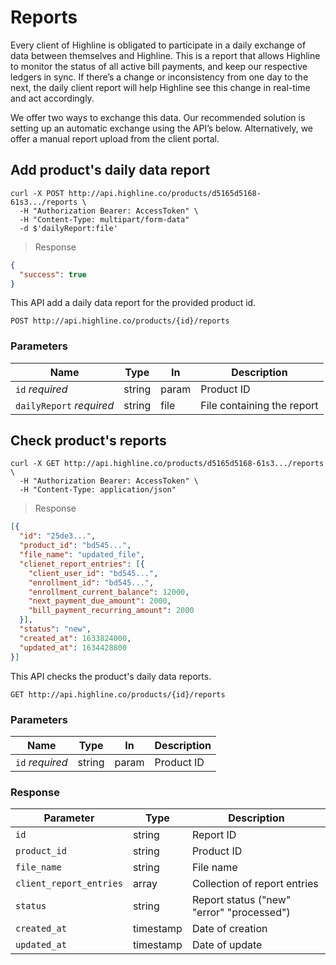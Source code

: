 # Reports
Every client of Highline is obligated to participate in a daily exchange of data between themselves and Highline. This is a report that allows Highline to monitor the status of all active bill payments, and keep our respective ledgers in sync. If there’s a change or inconsistency from one day to the next, the daily client report will help Highline see this change in real-time and act accordingly.

We offer two ways to exchange this data. Our recommended solution is setting up an automatic exchange using the API’s below. Alternatively, we offer a manual report upload from the client portal.

## Add product's daily data report

```shell
curl -X POST http://api.highline.co/products/d5165d5168-61s3.../reports \
  -H "Authorization Bearer: AccessToken" \
  -H "Content-Type: multipart/form-data"
  -d $'dailyReport:file'
```

> Response

```json
{
  "success": true
}
```

This API add a daily data report for the provided product id.

`POST http://api.highline.co/products/{id}/reports`

### Parameters

Name | Type | In | Description
--------- | ------- | ------ | --------
`id` *required* | string | param | Product ID
`dailyReport` *required* | string | file | File containing the report






## Check product's reports

```shell
curl -X GET http://api.highline.co/products/d5165d5168-61s3.../reports \
  -H "Authorization Bearer: AccessToken" \
  -H "Content-Type: application/json"
```

> Response

```json
[{
  "id": "25de3...",
  "product_id": "bd545...",
  "file_name": "updated_file",
  "clienet_report_entries": [{
    "client_user_id": "bd545...",
    "enrollment_id": "bd545...",
    "enrollment_current_balance": 12000,
    "next_payment_due_amount": 2000,
    "bill_payment_recurring_amount": 2000
  }],
  "status": "new",
  "created_at": 1633824000,
  "updated_at": 1634428800
}]
```

This API checks the product's daily data reports.

`GET http://api.highline.co/products/{id}/reports`

### Parameters

Name | Type | In | Description
--------- | ------- | ------ | --------
`id` *required* | string | param | Product ID

### Response

Parameter | Type | Description
--------- | ------- | -----------
`id` | string | Report ID
`product_id` | string | Product ID
`file_name` | string | File name
`client_report_entries` | array | Collection of report entries
`status` | string | Report status ("new" "error" "processed")
`created_at` | timestamp | Date of creation
`updated_at` | timestamp | Date of update
